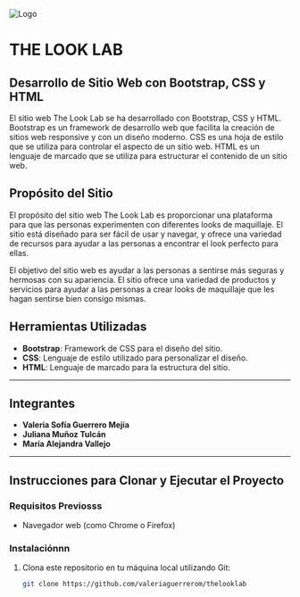 ![Logo](https://thelooklab.ca/cdn/shop/files/OpenGraph.png?v=1639186507)

# THE LOOK LAB

## Desarrollo de Sitio Web con Bootstrap, CSS y HTML

El sitio web The Look Lab se ha desarrollado con Bootstrap, CSS y HTML. Bootstrap es un framework de desarrollo web que facilita la creación de sitios web responsive y con un diseño moderno. CSS es una hoja de estilo que se utiliza para controlar el aspecto de un sitio web. HTML es un lenguaje de marcado que se utiliza para estructurar el contenido de un sitio web.

## Propósito del Sitio 

El propósito del sitio web The Look Lab es proporcionar una plataforma para que las personas experimenten con diferentes looks de maquillaje. El sitio está diseñado para ser fácil de usar y navegar, y ofrece una variedad de recursos para ayudar a las personas a encontrar el look perfecto para ellas.

El objetivo del sitio web es ayudar a las personas a sentirse más seguras y hermosas con su apariencia. El sitio ofrece una variedad de productos y servicios para ayudar a las personas a crear looks de maquillaje que les hagan sentirse bien consigo mismas.

## Herramientas Utilizadas

- **Bootstrap**: Framework de CSS para el diseño del sitio.
- **CSS**: Lenguaje de estilo utilizado para personalizar el diseño.
- **HTML**: Lenguaje de marcado para la estructura del sitio.

---

## Integrantes
- **Valeria Sofía Guerrero Mejía**
- **Juliana Muñoz Tulcán**
- **María Alejandra Vallejo**

---

## Instrucciones para Clonar y Ejecutar el Proyecto

### Requisitos Previosss

- Navegador web (como Chrome o Firefox)

### Instalaciónnn

1. Clona este repositorio en tu máquina local utilizando Git:

   ```bash
   git clone https://github.com/valeriaguerrerom/thelooklab
